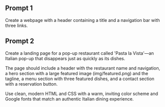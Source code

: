 ## Prompt 1
Create a webpage with a header containing a title and a navigation bar with three links.

## Prompt 2
Create a landing page for a pop-up restaurant called 'Pasta la Vista'—an Italian pop-up that disappears just as quickly as its dishes. 

The page should include a header with the restaurant name and navigation, a hero section with a large featured image (img/featured.png) and the tagline, a menu section with three featured dishes, and a contact section with a reservation button. 

Use clean, modern HTML and CSS with a warm, inviting color scheme and Google fonts that match an authentic Italian dining experience.